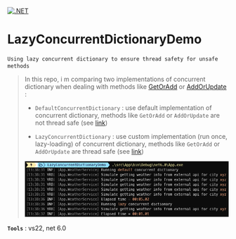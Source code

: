 [![.NET](https://github.com/aimenux/LazyConcurrentDictionaryDemo/actions/workflows/ci.yml/badge.svg?branch=main)](https://github.com/aimenux/LazyConcurrentDictionaryDemo/actions/workflows/ci.yml)

# LazyConcurrentDictionaryDemo
```
Using lazy concurrent dictionary to ensure thread safety for unsafe methods
```

> In this repo, i m comparing two implementations of concurrent dictionary when dealing with methods like [GetOrAdd](https://learn.microsoft.com/en-us/dotnet/api/system.collections.concurrent.concurrentdictionary-2.getoradd) or [AddOrUpdate](https://learn.microsoft.com/en-us/dotnet/api/system.collections.concurrent.concurrentdictionary-2.addorupdate) :
>
> - `DefaultConcurrentDictionary` : use default implementation of concurrent dictionary, methods like `GetOrAdd` or `AddOrUpdate` are not thread safe (see [link](https://learn.microsoft.com/en-us/dotnet/api/system.collections.concurrent.concurrentdictionary-2?redirectedfrom=MSDN&view=net-7.0#remarks))
>
> - `LazyConcurrentDictionary` : use custom implementation (run once, lazy-loading) of concurrent dictionary, methods like `GetOrAdd` or `AddOrUpdate` are thread safe (see [link](https://andrewlock.net/making-getoradd-on-concurrentdictionary-thread-safe-using-lazy/))
>
> ![LazyConcurrentDictionaryDemo](screenshots/LazyConcurrentDictionaryDemo.png)
>

**`Tools`** : vs22, net 6.0
